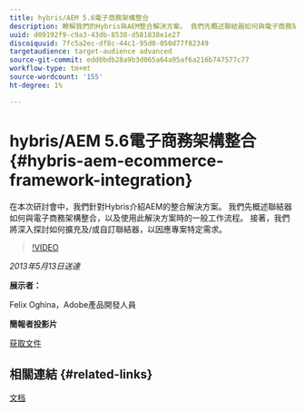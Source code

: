 ```yaml
---
title: hybris/AEM 5.6電子商務架構整合
description: 瞭解我們的Hybris與AEM整合解決方案。 我們先概述聯結器如何與電子商務架構整合，以及使用此解決方案時的一般工作流程。 接著，我們將深入探討如何擴充及/或自訂聯結器，以因應專案特定需求。
uuid: d09192f9-c9a3-43db-8538-d581838e1e27
discoiquuid: 7fc5a2ec-df8c-44c1-95d0-050d77f82349
targetaudience: target-audience advanced
source-git-commit: edd0bdb28a9b3d065a64a95af6a216b747577c77
workflow-type: tm+mt
source-wordcount: '155'
ht-degree: 1%

---
```


# hybris/AEM 5.6電子商務架構整合{#hybris-aem-ecommerce-framework-integration}

在本次研討會中，我們針對Hybris介紹AEM的整合解決方案。 我們先概述聯結器如何與電子商務架構整合，以及使用此解決方案時的一般工作流程。 接著，我們將深入探討如何擴充及/或自訂聯結器，以因應專案特定需求。

>[!VIDEO](https://video.tv.adobe.com/v/19578/?quality=9)

*2013年5月13日送達*

**展示者：**

Felix Oghina，Adobe產品開發人員

**簡報者投影片**

[获取文件](assets/hybris-aem-5-6-ecommerce-framework-integration.pdf)

## 相關連結 {#related-links}

[文档](https://docs.adobe.com/content/docs/en/cq/5-6-1/ecommerce/eCommerce-framework.html#Deploying%20eCommerce%20with%20hybris)

<!--
[Get back to the Overview](https://helpx.adobe.com/experience-manager/kt/eseminars/gems/aem-index.html)
-->
